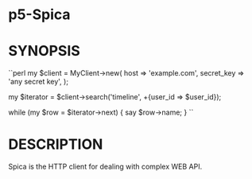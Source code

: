 p5-Spica
===========================================================================

# SYNOPSIS

``perl
my $client = MyClient->new(
    host       => 'example.com',
    secret_key => 'any secret key',
);

my $iterator = $client->search('timeline', +{user_id => $user_id});

while (my $row = $iterator->next) {
    say $row->name;
}
``

# DESCRIPTION

Spica is the HTTP client for dealing with complex WEB API.
